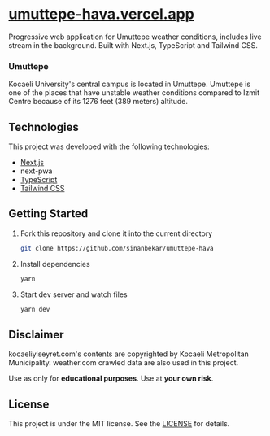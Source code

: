 # [umuttepe-hava.vercel.app](https://umuttepe-hava.vercel.app)

Progressive web application for Umuttepe weather conditions, includes live stream in the background. Built with Next.js, TypeScript and Tailwind CSS.

### Umuttepe

Kocaeli University's central campus is located in Umuttepe. Umuttepe is one of the places that have unstable weather conditions compared to Izmit Centre because of its 1276 feet (389 meters) altitude.

## Technologies

This project was developed with the following technologies:

- [Next.js](https://nextjs.org/)
- next-pwa
- [TypeScript](https://www.typescriptlang.org/)
- [Tailwind CSS](https://tailwindcss.com/)

## Getting Started

1. Fork this repository and clone it into the current directory

   ```bash
   git clone https://github.com/sinanbekar/umuttepe-hava
   ```

2. Install dependencies

   ```bash
   yarn
   ```

3. Start dev server and watch files

   ```bash
   yarn dev
   ```

## Disclaimer

kocaeliyiseyret.com's contents are copyrighted by Kocaeli Metropolitan Municipality.
weather.com crawled data are also used in this project.

Use as only for **educational purposes**.
Use at **your own risk**.


## License

This project is under the MIT license. See the [LICENSE](LICENSE) for details.
